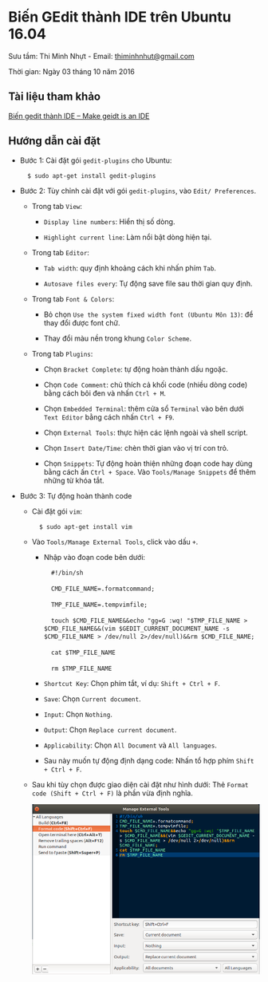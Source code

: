 # Biến GEdit thành IDE trên Ubuntu 16.04

Sưu tầm: Thi Minh Nhựt - Email: thiminhnhut@gmail.com

Thời gian: Ngày 03 tháng 10 năm 2016

## Tài liệu tham khảo

[Biến gedit thành IDE – Make geidt is an IDE](http://www.nguyenvanquan7826.com/2014/06/26/linux-bien-gedit-thanh-ide-make-geidt-is-an-ide/)

## Hướng dẫn cài đặt

* Bước 1: Cài đặt gói `gedit-plugins` cho Ubuntu:

		$ sudo apt-get install gedit-plugins
		
* Bước 2: Tùy chỉnh cài đặt với gói `gedit-plugins`, vào `Edit/ Preferences`.

	+ Trong tab `View`:
	
		- `Display line numbers`: Hiển thị số dòng.
		
		- `Highlight current line`: Làm nổi bật dòng hiện tại.
	
	+ Trong tab `Editor`:
	
		- `Tab width`: quy định khoảng cách khi nhấn phím `Tab`.
		
		- `Autosave files every`: Tự động save file sau thời gian quy định.
		
	+ Trong tab `Font & Colors`:
	
		- Bỏ chọn `Use the system fixed width font (Ubuntu Môn 13)`: để thay đổi được font chữ.
		
		- Thay đổi màu nền trong khung `Color Scheme`.
		
	+ Trong tab `Plugins`:
	
		- Chọn `Bracket Complete`: tự động hoàn thành dấu ngoặc.
		
		- Chọn `Code Comment`: chủ thích cả khối code (nhiều dòng code) bằng cách bôi đen và nhấn `Ctrl + M`.
		
		- Chọn `Embedded Terminal`: thêm cửa sổ `Terminal` vào bên dưới `Text Editor` bằng cách nhấn `Ctrl + F9`.

		- Chọn `External Tools`: thực hiện các lệnh ngoài và shell script.
		
		- Chọn `Insert Date/Time`: chèn thời gian vào vị trí con trỏ.
		
		- Chọn `Snippets`: Tự động hoàn thiện những đoạn code hay dùng bằng cách ấn `Ctrl + Space`. 
		Vào `Tools/Manage Snippets` để thêm những từ khóa tắt.
		
* Bước 3: Tự động hoàn thành code

	+ Cài đặt gói `vim`:
	
			$ sudo apt-get install vim
			
	+ Vào `Tools/Manage External Tools`, click vào dấu `+`.
	
		- Nhập vào đoạn code bên dưới:
	
				#!/bin/sh
			
				CMD_FILE_NAME=.formatcommand;
			
				TMP_FILE_NAME=.tempvimfile;
			
				touch $CMD_FILE_NAME&&echo "gg=G :wq! "$TMP_FILE_NAME > $CMD_FILE_NAME&&(vim $GEDIT_CURRENT_DOCUMENT_NAME -s $CMD_FILE_NAME > /dev/null 2>/dev/null)&&rm $CMD_FILE_NAME;
			
				cat $TMP_FILE_NAME
			
				rm $TMP_FILE_NAME
		
		- `Shortcut Key`: Chọn phím tắt, ví dụ: `Shift + Ctrl + F`.
		
		- `Save`: Chọn `Current document`.
		
		- `Input`: Chọn `Nothing`.
		
		- `Output`: Chọn `Replace current document`.
		
		- `Applicability`: Chọn `All Document` và `All languages`.
		
		- Sau này muốn tự động định dạng code: Nhấn tổ hợp phím `Shift + Ctrl + F`.
		
	+ Sau khi tùy chọn được giao diện cài đặt như hình dưới: Thẻ `Format code (Shift + Ctrl + F)` là phần vừa định nghĩa.
	
		![](https://raw.githubusercontent.com/h3int2um/ubuntu/master/ubuntu-apps/images-ubuntu-apps/format-code-gedit.png)
